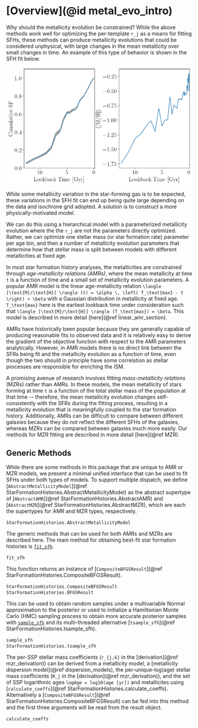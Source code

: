 # [Overview](@id metal_evo_intro)

Why should the metallicity evolution be constrained? While the above methods work well for optimizing the per-template ``r_j`` as a means for fitting SFHs, these methods can produce metallicity evolutions that could be considered unphysical, with large changes in the mean metallicity over small changes in time. An example of this type of behavior is shown in the SFH fit below.

![Example of a SFH fit with variations in the metallicity evolution.](figures/mean_mh.png)

While some metallicity variation in the star-forming gas is to be expected, these variations in the SFH fit can end up being quite large depending on the data and isochrone grid adopted. A solution is to construct a more physically-motivated model.

We can do this using a hierarchical model with a parameterized metallicity evolution where the the ``r_j`` are not the parameters directly optimized. Rather, we can optimize one stellar mass (or star formation rate) parameter per age bin, and then a number of metallicity evolution parameters that determine how that stellar mass is split between models with different metallicities at fixed age.

In most star formation history analyses, the metallicities are constrained through *age-metallicity relations (AMRs)*, where the mean metallicity at time ``t`` is a function of time and a small set of metallicity evolution parameters. A popular AMR model is the linear age-metallicity relation ``\langle [\text{M}/\text{H}] \rangle (t) = \alpha \, \left( T_\text{max} - t \right) + \beta`` with a Gaussian distribution in metallicity at fixed age. ``T_\text{max}`` here is the earliest lookback time under consideration such that ``\langle [\text{M}/\text{H}] \rangle (T_\text{max}) = \beta``. This model is described in more detail [here](@ref linear_amr_section).

AMRs have historically been popular because they are generally capable of producing reasonable fits to observed data and it is relatively easy to derive the gradient of the objective function with respect to the AMR parameters analytically. However, in AMR models there is no direct link between the SFRs being fit and the metallicity evolution as a function of time, even though the two should in principle have some correlation as stellar processes are responsible for enriching the ISM.

A promising avenue of research involves fitting *mass-metallicity relations* (MZRs) rather than AMRs. In these models, the mean metallicity of stars forming at time ``t`` is a function of the total stellar mass of the population at that time -- therefore, the mean metallicity evolution changes self-consistently with the SFRs during the fitting process, resulting in a metallicity evolution that is meaningfully coupled to the star formation history. Additionally, AMRs can be difficult to compare between different galaxies because they do not reflect the different SFHs of the galaxies, whereas MZRs can be compared between galaxies much more easily. Our methods for MZR fitting are described in more detail [here](@ref MZR).

## Generic Methods

While there are some methods in this package that are unique to AMR or MZR models, we present a minimal unified interface that can be used to fit SFHs under both types of models. To support multiple dispatch, we define [`AbstractMetallicityModel`](@ref StarFormationHistories.AbstractMetallicityModel) as the abstract supertype of [`AbstractAMR`](@ref StarFormationHistories.AbstractAMR) and [`AbstractMZR`](@ref StarFormationHistories.AbstractMZR), which are each the supertypes for AMR and MZR types, respectively.

```@docs
StarFormationHistories.AbstractMetallicityModel
```

The generic methods that can be used for both AMRs and MZRs are described here. The main method for obtaining best-fit star formation histories is [`fit_sfh`](@ref).

```@docs
fit_sfh
```

This function returns an instance of [`CompositeBFGSResult`](@ref StarFormationHistories.CompositeBFGSResult).

```@docs
StarFormationHistories.CompositeBFGSResult
StarFormationHistories.BFGSResult
```

This can be used to obtain random samples under a multivariable Normal approximation to the posterior or used to initialize a Hamiltonian Monte Carlo (HMC) sampling process to obtain more accurate posterior samples with [`sample_sfh`](@ref) and its multi-threaded alternative [`tsample_sfh`](@ref StarFormationHistories.tsample_sfh).

```@docs
sample_sfh
StarFormationHistories.tsample_sfh
```

The per-SSP stellar mass coefficients (``r_{j,k}`` in the [derivation](@ref mzr_derivation)) can be derived from a metallicity model, a [metallicity dispersion model](@ref dispersion_models), the per-unique-log(age) stellar mass coefficients (``R_j`` in the [derivation](@ref mzr_derivation)), and the set of SSP logarithmic ages `logAge = log10(age [yr])` and metallicites using [`calculate_coeffs`](@ref StarFormationHistories.calculate_coeffs). Alternatively a [`CompositeBFGSResult`](@ref StarFormationHistories.CompositeBFGSResult) can be fed into this method and the first three arguments will be read from the result object.

```@docs
calculate_coeffs
```